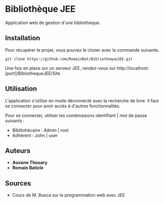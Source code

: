 # Bibliothèque JEE

Application web de gestion d'une bibliothèque.

## Installation

Pour récupérer le projet, vous pouvez le cloner avec la commande suivante.

```
git clone https://github.com/RomainBat/BibliothequeJEE.git
```

Une fois en place sur un serveur JEE, rendez-vous sur http://localhost:[port]/BibliothequeJEE/Site

## Utilisation

L'application s'utilise en mode déconnecté avec la recherche de livre. Il faut se connecter pour avoir accès à d'autres fonctionnalités.

Pour se connecter, utiliser les combinaisons identifiant | mot de passe suivants :
* Biblitohécaire : Admin | root
* Adhérent : John | user

## Auteurs

* **Auxane Thouary**
* **Romain Baticle**

## Sources

* Cours de M. Busca sur la programmation web avec JEE
